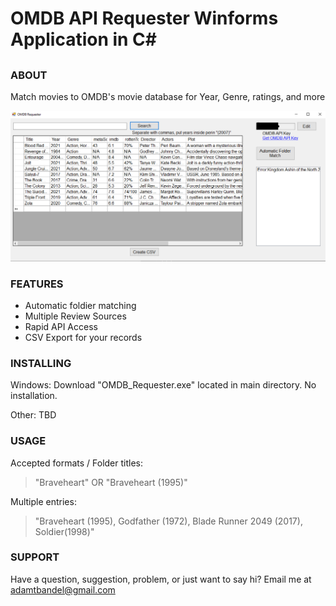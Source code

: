 # OMDB API Requester Winforms Application in C#

## 

### ABOUT

Match movies to OMDB's movie database for Year, Genre, ratings, and more

![alt text](https://raw.githubusercontent.com/jatoran/omdbRequester/main/images/omdbReqSS1.png)

### FEATURES

* Automatic foldier matching
* Multiple Review Sources
* Rapid API Access
* CSV Export for your records

### INSTALLING

Windows: Download "OMDB_Requester.exe" located in main directory.   No installation.

Other: TBD

### USAGE

Accepted formats / Folder titles:

>"Braveheart" OR "Braveheart (1995)"

Multiple entries:

>"Braveheart (1995), Godfather (1972), Blade Runner 2049 (2017), Soldier(1998)"

### SUPPORT

Have a question, suggestion, problem, or just want to say hi? Email me at adamtbandel@gmail.com